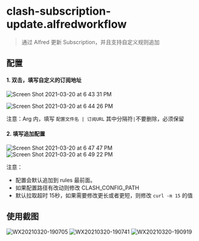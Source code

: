 
# clash-subscription-update.alfredworkflow

> 通过 Alfred 更新 Subscription，并且支持自定义规则追加

## 配置

#### 1. 双击，填写自定义的订阅地址

![Screen Shot 2021-03-20 at 6 43 31 PM](https://user-images.githubusercontent.com/1693027/111867326-2bf93800-89ae-11eb-9bd3-a073b99db003.png)

![Screen Shot 2021-03-20 at 6 44 26 PM](https://user-images.githubusercontent.com/1693027/111867408-a629bc80-89ae-11eb-8f20-f27d1d798fa1.png)

注意：Arg 内，填写 `配置文件名 | 订阅URL` 其中分隔符` | `不要删除，必须保留

#### 2. 填写追加配置

![Screen Shot 2021-03-20 at 6 47 47 PM](https://user-images.githubusercontent.com/1693027/111867435-dbcea580-89ae-11eb-971b-64419b7e2a82.png)
![Screen Shot 2021-03-20 at 6 49 22 PM](https://user-images.githubusercontent.com/1693027/111867436-de30ff80-89ae-11eb-99c1-59220fd78ff7.png)

注意：
- 配置会默认追加到 rules 最前面。
- 如果配置路径有改动则修改 CLASH_CONFIG_PATH 
- 默认拉取超时 15秒，如果需要修改更长或者更短，则修改 `curl -m 15` 的值

## 使用截图
![WX20210320-190705](https://user-images.githubusercontent.com/1693027/111867567-d58cf900-89af-11eb-8d6c-9d46f71c38e1.png)
![WX20210320-190741](https://user-images.githubusercontent.com/1693027/111867569-d756bc80-89af-11eb-9e50-396687eacff5.png)
![WX20210320-190919](https://user-images.githubusercontent.com/1693027/111867571-d9b91680-89af-11eb-952c-eb6d76d5cd15.png)

